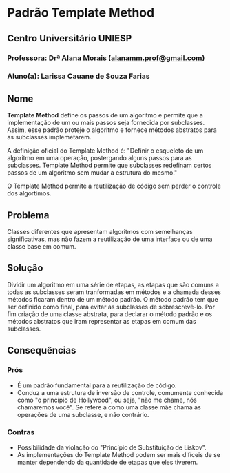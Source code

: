 # Padrão Template Method

## Centro Universitário UNIESP

### Professora: Drª Alana Morais (alanamm.prof@gmail.com)

### Aluno(a): Larissa Cauane de Souza Farias

## Nome
**Template Method** define os passos de um algoritmo e permite que a implementação de um ou mais passos seja fornecida por subclasses. Assim, esse padrão proteje o algoritmo e fornece métodos abstratos para as subclasses implemetarem.

A definição oficial do Template Method é: "Definir o esqueleto de um algoritmo em uma operação, postergando alguns passos para as subclasses. Template Method permite que subclasses redefinam certos passos de um algoritmo sem mudar a estrutura do mesmo."

O Template Method permite a reutilização de código sem perder o controle dos algortimos.

## Problema
Classes diferentes que apresentam algoritmos com semelhanças significativas, mas não fazem a reutilização de uma interface ou de uma classe base em comum.

## Solução
Dividir um algoritmo em uma série de etapas, as etapas que são comuns a todas as subclasses seram tranformadas em métodos e a chamada desses métodos ficaram dentro de um método padrão. O método padrão tem que ser definido como final, para evitar as subclasses de sobrescrevê-lo. 
Por fim criação de uma classe abstrata, para declarar o método padrão e os métodos abstratos que iram representar as etapas em comum das subclasses.

## Consequências

### Prós
- É um padrão fundamental para a reutilização de código.
- Conduz a uma estrutura de inversão de controle, comumente conhecida como "o princípio de Hollywood", ou seja, "não me chame, nós chamaremos você". Se refere a como uma classe mãe chama as operações de uma subclasse, e não contrário. 

### Contras
- Possibilidade da violação do "Princípio de Substituição de Liskov".
- As implementações do Template Method podem ser mais difíceis de se manter dependendo da quantidade de etapas que eles tiverem.
